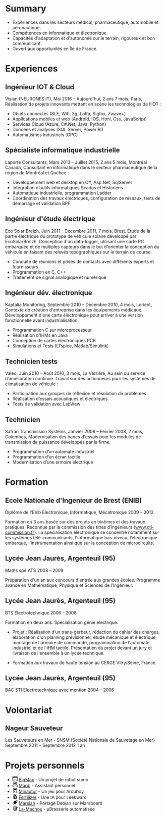 # Summary

* Expériences dans les secteurs médical, pharmaceutique, automobile et aéronautique.
* Compétences en informatique et électronique.
* Capacités d'adaptation et d'autonomie sur le terrain, rigoureux et bon communicant.
* Ouvert aux opportunités en Île de France.

# Experiences

## Ingénieur IOT & Cloud
Visian (NEURONES IT),
Mai 2016 – Aujourd'hui,
2 ans 7 mois,
Paris,
Réalisation de projets innovants mettant en scène les technologies de l'IOT :
* Objets connectés (BLE, Wifi, 3g, LoRa, Sigfox, Zwave+) 
* Applications mobiles et web (Androïd, IOS, Html, Css, JavaScript) 
* Services Cloud (Azure, C#.Net, Java, Python) 
* Données et analyses (SQL Server, Power BI) 
* Automatismes Industriels (OPC)

## Spécialiste informatique industrielle
Laporte Consultants,
Mars 2013 – Juillet 2015,
2 ans 5 mois,
Montréal Canada,
Consultant en informatique dans le secteur pharmaceutique de la région de Montréal et Québec :
* Développement web et desktop en C#, Asp.Net, SqlServer
* Intégration d’outils informatiques Scadas et Historiens
* Automatique industrielle, programmation Ladder
* Coordination des travaux électriques, configuration de réseaux, tests de démarrage et validation BPF

## Ingénieur d'étude électrique
Eco Solar Breizh,
Juin 2011 – Decembre 2011,
7 mois,
Brest,
Étude de la partie électrique du prototype de véhicule solaire développé par EcoSolarBreizh.
Conception d'un data-logger, utilisant une carte PC embarquée et de multiples capteurs dans le but d'orienter la conception du véhicule en faisant des relevés topographiques sur le terrain de course.
* Conduite de réunions et prises de contacts avec différents experts et fournisseurs
* Programmation en C, C++
* Traitement de signal analogique et numérique

## Ingénieur dév. électronique
Kaptalia Monitoring,
Septembre 2010 – Decembre 2010,
4 mois,
Lorient,
Contexte de création d'entreprise dans les équipements médicaux.
Développement d'une carte électronique pour arriver à une version fonctionnelle avant industrialisation.
* Programmation C sur microprocesseur
* Réalisation d'IHMs en Java
* Conception de cartes électroniques PCB
* Simulations et Tests (LTspice, Matlab/Simulink)

## Technicien tests
Valeo,
Juin 2010 – Août 2010,
3 mois,
La Vérrière,
Au sein du service d’amélioration continue. Travail sur des actionneurs pour les systèmes de climatisation de véhicule :
* Participation aux groupes de réflexion et résolution de problèmes
* Réalisation d’essais acoustiques et électriques
* Tests de validation avec LabView

## Technicien
Safran Transmission Systems,
Janvier 2008 – Février 2008,
2 mois,
Colombes,
Modernisation des bancs d'essais pour les modules de transmission de puissance développés par la firme.
* Programmation d’un automate industriel
* Programmation d’un écran tactile
* Modernisation d’une armoire électrique

# Formation

## Ecole Nationale d'Ingenieur de Brest (ENIB)
Diplômé de l'Enib Electronique, Informatique, Mécatronique
2009 – 2013

Formation en 3 ans basée sur des projets en binômes et des travaux pratiques.
Reconnue par la commission des titres d’ingénieurs (www.cti-commission.fr).
La spécialisation électronique se concentre notamment sur les systèmes télé-communicants, l'informatique bas-niveau, l’électronique embarqué, l'instrumentation ainsi que sur la conception de microcircuits.

## Lycée Jean Jaurès, Argenteuil (95)
Maths spé ATS
2008 – 2009

Préparation d'un an aux concours d'entrée aux grandes écoles.
Programme avancé en Mathématique, Physique et Sciences de l'ingénieur.

## Lycée Jean Jaurès, Argenteuil (95)
BTS Electrotechnique
2006 – 2008

Formation en deux ans. Spécialisation génie électrique.

* Projet : Réalisation d’un trans-gerbeur, rédaction du cahier des charges, élaboration d'un planning prévisionnel, étude mécanique et électrique, montage de l'armoire de commande, programmation de l'automate industriel et de l'IHM tactile.
Présentation du projet devant un jury et livraison de l'ensemble à un lycée technique.

* Formation aux travaux de haute tension au CERGE Vitry/Seine, France.

## Lycée Jean Jaurès, Argenteuil (95)
BAC STI Electrotechnique avec mention
2004 – 2006

# Volontariat

## Nageur Sauveteur
Les Sauveteurs en Mer - SNSM (Société Nationale de Sauvetage en Mer)
Septembre 2011 – Septembre 2012
1 an

# Projets personnels
* <img src="./img/sumo.png" alt="ir"> [BigMax](https://maxime-hanicotte.github.io/BigMax/) - Un projet de robot sumo
* <img src="./img/mardi.png" alt="ir"> [Mardi](https://maxime-hanicotte.github.io/Mardi/) - Assistant personnel
* <img src="./img/ardu.png" alt="ir"> [Minautor](https://maxime-hanicotte.github.io/Minautor/) - Un jeu pour Arduboy
* <img src="./img/spray.png" alt="ir"> [Fertilizer](https://maxime-hanicotte.github.io/Fertilizer/) - Une IA pour Leekwars
* <img src="./img/mars.png" alt="ir"> [Marsian](https://maxime-hanicotte.github.io/Marsian/) - Portage Debian sur Marsboard
* <img src="./img/brew.png" alt="ir"> [La-Machou](https://maxime-hanicotte.github.io/La-Machou/) - µBrasserie automatisée
